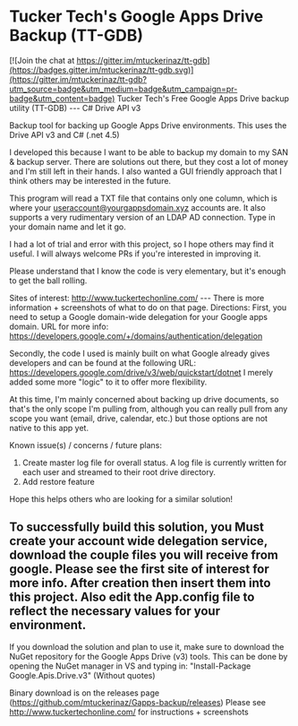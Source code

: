 # Tucker Tech's Google Apps Drive Backup (TT-GDB)

[![Join the chat at https://gitter.im/mtuckerinaz/tt-gdb](https://badges.gitter.im/mtuckerinaz/tt-gdb.svg)](https://gitter.im/mtuckerinaz/tt-gdb?utm_source=badge&utm_medium=badge&utm_campaign=pr-badge&utm_content=badge)
Tucker Tech's Free Google Apps Drive backup utility (TT-GDB) --- C# Drive API v3

Backup tool for backing up Google Apps Drive environments. This uses the Drive API v3 and C# (.net 4.5)

I developed this because I want to be able to backup my domain to my SAN & backup server. There are solutions out there, but they cost a lot of money and I'm still left in their hands. I also wanted a GUI friendly approach that I think others may be interested in the future.

This program will read a TXT file that contains only one column, which is where your useraccount@yourgappsdomain.xyz accounts are. It also supports a very rudimentary version of an LDAP AD connection. Type in your domain name and let it go.

I had a lot of trial and error with this project, so I hope others may find it useful. I will always welcome PRs if you're interested in improving it.

Please understand that I know the code is very elementary, but it's enough to get the ball rolling.

Sites of interest: http://www.tuckertechonline.com/ --- There is more information + screenshots of what to do on that page.
Directions: First, you need to setup a Google domain-wide delegation for your Google apps domain. URL for more info: https://developers.google.com/+/domains/authentication/delegation

Secondly, the code I used is mainly built on what Google already gives developers and can be found at the following URL: https://developers.google.com/drive/v3/web/quickstart/dotnet
I merely added some more "logic" to it to offer more flexibility.

At this time, I'm mainly concerned about backing up drive documents, so that's the only scope I'm pulling from, although you can really pull from any scope you want (email, drive, calendar, etc.) but those options are not native to this app yet.

Known issue(s) / concerns / future plans:

1. Create master log file for overall status. A log file is currently written for each user and streamed to their root drive directory.
2. Add restore feature

Hope this helps others who are looking for a similar solution!

To successfully build this solution, you Must create your account wide delegation service, download the couple files you will receive from google. Please see the first site of interest for more info.  After creation then insert them into this project. Also edit the App.config file to reflect the necessary values for your environment.
--
If you download the solution and plan to use it, make sure to download the NuGet repository for the Google Apps Drive (v3) tools. This can be done by opening the NuGet manager in VS and typing in: "Install-Package Google.Apis.Drive.v3" (Without quotes)

Binary download is on the releases page (https://github.com/mtuckerinaz/Gapps-backup/releases)
Please see http://www.tuckertechonline.com/ for instructions + screenshots
